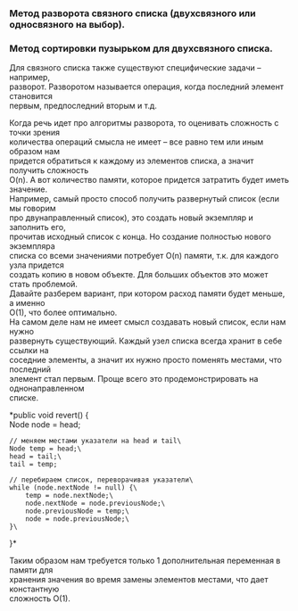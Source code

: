 
### Метод разворота связного списка (двухсвязного или односвязного на выбор).

### Метод сортировки пузырьком для двухсвязного списка.

Для связного списка также существуют специфические задачи – например,\
разворот. Разворотом называется операция, когда последний элемент становится\
первым, предпоследний вторым и т.д.

Когда речь идет про алгоритмы разворота, то оценивать сложность с точки зрения\
количества операций смысла не имеет – все равно тем или иным образом нам\
придется обратиться к каждому из элементов списка, а значит получить сложность\
O(n). А вот количество памяти, которое придется затратить будет иметь значение.\
Например, самый просто способ получить развернутый список (если мы говорим\
про двунаправленный список), это создать новый экземпляр и заполнить его,\
прочитав исходный список с конца. Но создание полностью нового экземпляра\
списка со всеми значениями потребует O(n) памяти, т.к. для каждого узла придется\
создать копию в новом объекте. Для больших объектов это может стать проблемой.\
Давайте разберем вариант, при котором расход памяти будет меньше, а именно\
O(1), что более оптимально.\
На самом деле нам не имеет смысл создавать новый список, если нам нужно\
развернуть существующий. Каждый узел списка всегда хранит в себе ссылки на\
соседние элементы, а значит их нужно просто поменять местами, что последний\
элемент стал первым. Проще всего это продемонстрировать на однонаправленном\
списке.

*public void revert() {\
    Node node = head;

    // меняем местами указатели на head и tail\
    Node temp = head;\
    head = tail;\
    tail = temp;

    // перебираем список, переворачивая указатели\
    while (node.nextNode != null) {\
        temp = node.nextNode;\
        node.nextNode = node.previousNode;\
        node.previousNode = temp;\
        node = node.previousNode;\
    }\
}*

Таким образом нам требуется только 1 дополнительная переменная в памяти для\
хранения значения во время замены элементов местами, что дает константную\
сложность O(1).

